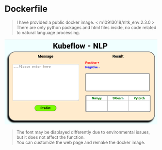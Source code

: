 # Dockerfile

> I have provided a public docker image. < m10913018/nltk_env:2.3.0 > \
> There are only python packages and html files inside, no code related to natural language processing.

<img src="https://github.com/WEICHINLIN/Kubeflow---Natural-Language-Processing/blob/main/4.%20Image/NLP.png" alt="NLP"/><br/>

> The font may be displayed differently due to environmental issues, but it does not affect the function. \
> You can customize the web page and remake the docker image.
